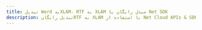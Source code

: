 ---title: تبدیل Word بهXLAM، RTF به XLAM مبدل رایگان یا Net SDKdescription: تبدیل رایگانRTF به XLAM با استفاده از Net Cloud APIs & SDK. همچنین اسناد Microsoft Word و OpenOffice را در Cloud ایجاد، ویرایش و رندر کنید.---